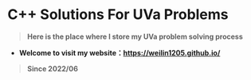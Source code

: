 # C++ Solutions For UVa Problems #
> **Here is the place where I store my UVa problem solving process**

* **Welcome to visit my website：https://weilin1205.github.io/**

> **Since 2022/06**